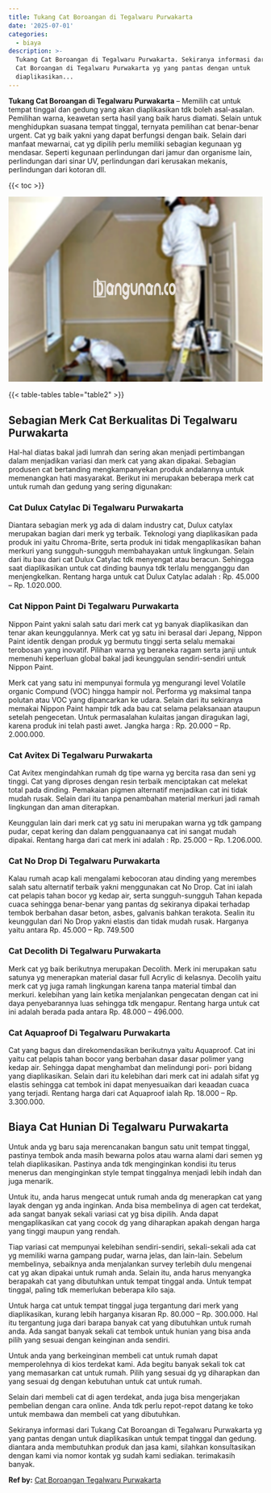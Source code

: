 ```yaml
---
title: Tukang Cat Boroangan di Tegalwaru Purwakarta
date: '2025-07-01'
categories:
  - biaya
description: >-
  Tukang Cat Boroangan di Tegalwaru Purwakarta. Sekiranya informasi dari Tukang
  Cat Boroangan di Tegalwaru Purwakarta yg yang pantas dengan untuk
  diaplikasikan...
---
```


**Tukang Cat Boroangan di Tegalwaru Purwakarta** – Memilih cat untuk tempat tinggal dan gedung yang akan diaplikasikan tdk boleh asal-asalan. Pemilihan warna, keawetan serta hasil yang baik harus diamati. Selain untuk menghidupkan suasana tempat tinggal, ternyata pemilihan cat benar-benar urgent. Cat yg baik yakni yang dapat berfungsi dengan baik. Selain dari manfaat mewarnai, cat yg dipilih perlu memiliki sebagian kegunaan yg mendasar. Seperti kegunaan perlindungan dari jamur dan organisme lain, perlindungan dari sinar UV, perlindungan dari kerusakan mekanis, perlindungan dari kotoran dll.

{{< toc >}}

![Tukang Cat Boroangan di Tegalwaru Purwakarta](/images/jasa-cat-murah29.png)

{{< table-tables table="table2" >}}

## Sebagian Merk Cat Berkualitas Di Tegalwaru Purwakarta

Hal-hal diatas bakal jadi lumrah dan sering akan menjadi pertimbangan dalam menjadikan variasi dan merk cat yang akan dipakai. Sebagian produsen cat bertanding mengkampanyekan produk andalannya untuk memenangkan hati masyarakat. Berikut ini merupakan beberapa merk cat untuk rumah dan gedung yang sering digunakan:

### Cat Dulux Catylac Di Tegalwaru Purwakarta

Diantara sebagian merk yg ada di dalam industry cat, Dulux catylax merupakan bagian dari merk yg terbaik. Teknologi yang diaplikasikan pada produk ini yaitu Chroma-Brite, serta produk ini tidak mengaplikasikan bahan merkuri yang sungguh-sungguh membahayakan untuk lingkungan. Selain dari itu bau dari cat Dulux Catylac tdk menyengat atau beracun. Sehingga saat diaplikasikan untuk cat dinding baunya tdk terlalu mengganggu dan menjengkelkan. Rentang harga untuk cat Dulux Catylac adalah : Rp. 45.000 – Rp. 1.020.000.

### Cat Nippon Paint Di Tegalwaru Purwakarta

Nippon Paint yakni salah satu dari merk cat yg banyak diaplikasikan dan tenar akan keunggulannya. Merk cat yg satu ini berasal dari Jepang, Nippon Paint identik dengan produk yg bermutu tinggi serta selalu memakai terobosan yang inovatif. Pilihan warna yg beraneka ragam serta janji untuk memenuhi keperluan global bakal jadi keunggulan sendiri-sendiri untuk Nippon Paint.

Merk cat yang satu ini mempunyai formula yg mengurangi level Volatile organic Compund (VOC) hingga hampir nol. Performa yg maksimal tanpa polutan atau VOC yang dipancarkan ke udara. Selain dari itu sekiranya memakai Nippon Paint hampir tdk ada bau cat selama pelaksanaan ataupun setelah pengecetan. Untuk permasalahan kulaitas jangan diragukan lagi, karena produk ini telah pasti awet. Jangka harga : Rp. 20.000 – Rp. 2.000.000.

### Cat Avitex Di Tegalwaru Purwakarta

Cat Avitex mengindahkan rumah dg tipe warna yg bercita rasa dan seni yg tinggi. Cat yang diproses dengan resin terbaik menciptakan cat melekat total pada dinding. Pemakaian pigmen alternatif menjadikan cat ini tidak mudah rusak. Selain dari itu tanpa penambahan material merkuri jadi ramah lingkungan dan aman diterapkan.

Keunggulan lain dari merk cat yg satu ini merupakan warna yg tdk gampang pudar, cepat kering dan dalam pengguanaanya cat ini sangat mudah dipakai. Rentang harga dari cat merk ini adalah : Rp. 25.000 – Rp. 1.206.000.

### Cat No Drop Di Tegalwaru Purwakarta

Kalau rumah acap kali mengalami kebocoran atau dinding yang merembes salah satu alternatif terbaik yakni menggunakan cat No Drop. Cat ini ialah cat pelapis tahan bocor yg kedap air, serta sungguh-sungguh Tahan kepada cuaca sehingga benar-benar yang pantas dg sekiranya dipakai terhadap tembok berbahan dasar beton, asbes, galvanis bahkan terakota. Sealin itu keunggulan dari No Drop yakni elastis dan tidak mudah rusak. Harganya yaitu antara Rp. 45.000 – Rp. 749.500

### Cat Decolith Di Tegalwaru Purwakarta

Merk cat yg baik berikutnya merupakan Decolith. Merk ini merupakan satu satunya yg menerapkan material dasar full Acrylic di kelasnya. Decolih yaitu merk cat yg juga ramah lingkungan karena tanpa material timbal dan merkuri. kelebihan yang lain ketika menjalankan pengecatan dengan cat ini daya penyebarannya luas sehingga tdk mengapur. Rentang harga untuk cat ini adalah berada pada antara Rp. 48.000 – 496.000.

### Cat Aquaproof Di Tegalwaru Purwakarta

Cat yang bagus dan direkomendasikan berikutnya yaitu Aquaproof. Cat ini yaitu cat pelapis tahan bocor yang berbahan dasar dasar polimer yang kedap air. Sehingga dapat menghambat dan melindungi pori- pori bidang yang diaplikasikan. Selain dari itu kelebihan dari merk cat ini adalah sifat yg elastis sehingga cat tembok ini dapat menyesuaikan dari keaadan cuaca yang terjadi. Rentang harga dari cat Aquaproof ialah Rp. 18.000 – Rp. 3.300.000.

## Biaya Cat Hunian Di Tegalwaru Purwakarta

Untuk anda yg baru saja merencanakan bangun satu unit tempat tinggal, pastinya tembok anda masih bewarna polos atau warna alami dari semen yg telah diaplikasikan. Pastinya anda tdk menginginkan kondisi itu terus menerus dan menginginkan style tempat tinggalnya menjadi lebih indah dan juga menarik.

Untuk itu, anda harus mengecat untuk rumah anda dg menerapkan cat yang layak dengan yg anda inginkan. Anda bisa membelinya di agen cat terdekat, ada sangat banyak sekali variasi cat yg bisa dipilih. Anda dapat mengaplikasikan cat yang cocok dg yang diharapkan apakah dengan harga yang tinggi maupun yang rendah.

Tiap variasi cat mempunyai kelebihan sendiri-sendiri, sekali-sekali ada cat yg memiliki warna gampang pudar, warna jelas, dan lain-lain. Sebelum membelinya, sebaiknya anda menjalankan survey terlebih dulu mengenai cat yg akan dipakai untuk rumah anda. Selain itu, anda harus menyangka berapakah cat yang dibutuhkan untuk tempat tinggal anda. Untuk tempat tinggal, paling tdk memerlukan beberapa kilo saja.

Untuk harga cat untuk tempat tinggal juga tergantung dari merk yang diaplikasikan, kurang lebih harganya kisaran Rp. 80.000 – Rp. 300.000. Hal itu tergantung juga dari barapa banyak cat yang dibutuhkan untuk rumah anda. Ada sangat banyak sekali cat tembok untuk hunian yang bisa anda pilih yang sesuai dengan keinginan anda sendiri.

Untuk anda yang berkeinginan membeli cat untuk rumah dapat memperolehnya di kios terdekat kami. Ada begitu banyak sekali tok cat yang memasarkan cat untuk rumah. Pilih yang sesuai dg yg diharapkan dan yang sesuai dg dengan kebutuhan untuk cat untuk rumah.

Selain dari membeli cat di agen terdekat, anda juga bisa mengerjakan pembelian dengan cara online. Anda tdk perlu repot-repot datang ke toko untuk membawa dan membeli cat yang dibutuhkan.

Sekiranya informasi dari Tukang Cat Boroangan di Tegalwaru Purwakarta yg yang pantas dengan untuk diaplikasikan untuk tempat tinggal dan gedung. diantara anda membutuhkan produk dan jasa kami, silahkan konsultasikan dengan kami via nomor kontak yg sudah kami sediakan. terimakasih banyak.

**Ref by:** [Cat Boroangan Tegalwaru Purwakarta](https://id.wikipedia.org/wiki/Cat)
